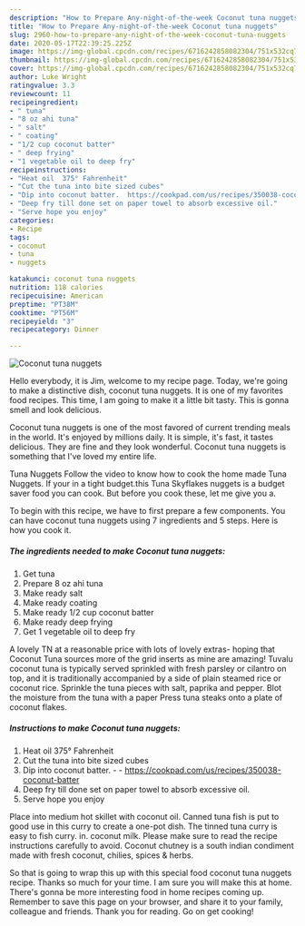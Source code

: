 ```yaml
---
description: "How to Prepare Any-night-of-the-week Coconut tuna nuggets"
title: "How to Prepare Any-night-of-the-week Coconut tuna nuggets"
slug: 2960-how-to-prepare-any-night-of-the-week-coconut-tuna-nuggets
date: 2020-05-17T22:39:25.225Z
image: https://img-global.cpcdn.com/recipes/6716242858082304/751x532cq70/coconut-tuna-nuggets-recipe-main-photo.jpg
thumbnail: https://img-global.cpcdn.com/recipes/6716242858082304/751x532cq70/coconut-tuna-nuggets-recipe-main-photo.jpg
cover: https://img-global.cpcdn.com/recipes/6716242858082304/751x532cq70/coconut-tuna-nuggets-recipe-main-photo.jpg
author: Luke Wright
ratingvalue: 3.3
reviewcount: 11
recipeingredient:
- " tuna"
- "8 oz ahi tuna"
- " salt"
- " coating"
- "1/2 cup coconut batter"
- " deep frying"
- "1 vegetable oil to deep fry"
recipeinstructions:
- "Heat oil  375° Fahrenheit"
- "Cut the tuna into bite sized cubes"
- "Dip into coconut batter.  https://cookpad.com/us/recipes/350038-coconut-batter"
- "Deep fry till done set on paper towel to absorb excessive oil."
- "Serve hope you enjoy"
categories:
- Recipe
tags:
- coconut
- tuna
- nuggets

katakunci: coconut tuna nuggets 
nutrition: 118 calories
recipecuisine: American
preptime: "PT38M"
cooktime: "PT56M"
recipeyield: "3"
recipecategory: Dinner

---
```



![Coconut tuna nuggets](https://img-global.cpcdn.com/recipes/6716242858082304/751x532cq70/coconut-tuna-nuggets-recipe-main-photo.jpg)

Hello everybody, it is Jim, welcome to my recipe page. Today, we're going to make a distinctive dish, coconut tuna nuggets. It is one of my favorites food recipes. This time, I am going to make it a little bit tasty. This is gonna smell and look delicious.

Coconut tuna nuggets is one of the most favored of current trending meals in the world. It's enjoyed by millions daily. It is simple, it's fast, it tastes delicious. They are fine and they look wonderful. Coconut tuna nuggets is something that I've loved my entire life.

Tuna Nuggets Follow the video to know how to cook the home made Tuna Nuggets. If your in a tight budget.this Tuna Skyflakes nuggets is a budget saver food you can cook. But before you cook these, let me give you a.


To begin with this recipe, we have to first prepare a few components. You can have coconut tuna nuggets using 7 ingredients and 5 steps. Here is how you cook it.

<!--inarticleads1-->

##### The ingredients needed to make Coconut tuna nuggets:

1. Get  tuna
1. Prepare 8 oz ahi tuna
1. Make ready  salt
1. Make ready  coating
1. Make ready 1/2 cup coconut batter
1. Make ready  deep frying
1. Get 1 vegetable oil to deep fry


A lovely TN at a reasonable price with lots of lovely extras- hoping that Coconut Tuna sources more of the grid inserts as mine are amazing! Tuvalu coconut tuna is typically served sprinkled with fresh parsley or cilantro on top, and it is traditionally accompanied by a side of plain steamed rice or coconut rice. Sprinkle the tuna pieces with salt, paprika and pepper. Blot the moisture from the tuna with a paper Press tuna steaks onto a plate of coconut flakes. 

<!--inarticleads2-->

##### Instructions to make Coconut tuna nuggets:

1. Heat oil  375° Fahrenheit
1. Cut the tuna into bite sized cubes
1. Dip into coconut batter. -  - https://cookpad.com/us/recipes/350038-coconut-batter
1. Deep fry till done set on paper towel to absorb excessive oil.
1. Serve hope you enjoy


Place into medium hot skillet with coconut oil. Canned tuna fish is put to good use in this curry to create a one-pot dish. The tinned tuna curry is easy to fish curry. in. coconut milk. Please make sure to read the recipe instructions carefully to avoid. Coconut chutney is a south indian condiment made with fresh coconut, chilies, spices &amp; herbs. 

So that is going to wrap this up with this special food coconut tuna nuggets recipe. Thanks so much for your time. I am sure you will make this at home. There's gonna be more interesting food in home recipes coming up. Remember to save this page on your browser, and share it to your family, colleague and friends. Thank you for reading. Go on get cooking!
